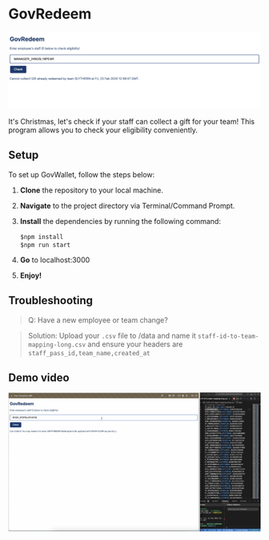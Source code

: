 # GovRedeem
![Screenshot of GovRedeem](./images/screenshot.jpeg)

It's Christmas, let's check if your staff can collect a gift for your team! This program allows you to check your eligibility conveniently.

## Setup

To set up GovWallet, follow the steps below:

1. **Clone** the repository to your local machine.
2. **Navigate** to the project directory via Terminal/Command Prompt.
3. **Install** the dependencies by running the following command:

   ```shell
   $npm install
   $npm run start
   ```
4. **Go** to localhost:3000
5. **Enjoy!**

## Troubleshooting
>Q: Have a new employee or team change? 

>Solution: Upload your `.csv` file to /data and name it `staff-id-to-team-mapping-long.csv` and ensure your headers are `staff_pass_id,team_name,created_at`

## Demo video
[![Demo Video](./images/thumbnail.png)](http://www.youtube.com/watch?v=HFxL5VYUCjk?si=Lib6Hdp7FQAoKPin "Demo Video")